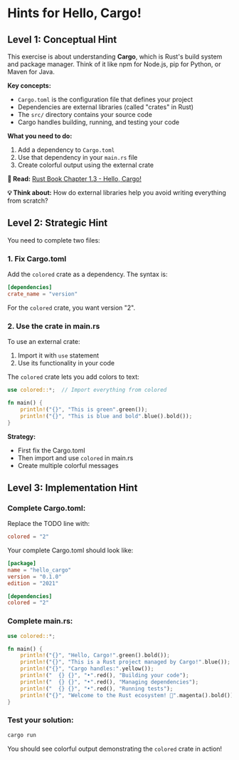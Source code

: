 # Hints for Hello, Cargo!

## Level 1: Conceptual Hint

This exercise is about understanding **Cargo**, which is Rust's build system and package manager. Think of it like npm for Node.js, pip for Python, or Maven for Java.

**Key concepts:**
- `Cargo.toml` is the configuration file that defines your project
- Dependencies are external libraries (called "crates" in Rust)
- The `src/` directory contains your source code
- Cargo handles building, running, and testing your code

**What you need to do:**
1. Add a dependency to `Cargo.toml` 
2. Use that dependency in your `main.rs` file
3. Create colorful output using the external crate

**📖 Read:** [Rust Book Chapter 1.3 - Hello, Cargo!](https://doc.rust-lang.org/book/ch01-03-hello-cargo.html)

**💡 Think about:** How do external libraries help you avoid writing everything from scratch?

## Level 2: Strategic Hint

You need to complete two files:

### 1. Fix Cargo.toml
Add the `colored` crate as a dependency. The syntax is:
```toml
[dependencies]
crate_name = "version"
```

For the `colored` crate, you want version "2".

### 2. Use the crate in main.rs
To use an external crate:
1. Import it with `use` statement
2. Use its functionality in your code

The `colored` crate lets you add colors to text:
```rust
use colored::*;  // Import everything from colored

fn main() {
    println!("{}", "This is green".green());
    println!("{}", "This is blue and bold".blue().bold());
}
```

**Strategy:**
- First fix the Cargo.toml
- Then import and use `colored` in main.rs
- Create multiple colorful messages

## Level 3: Implementation Hint

### Complete Cargo.toml:
Replace the TODO line with:
```toml
colored = "2"
```

Your complete Cargo.toml should look like:
```toml
[package]
name = "hello_cargo"
version = "0.1.0"
edition = "2021"

[dependencies]
colored = "2"
```

### Complete main.rs:
```rust
use colored::*;

fn main() {
    println!("{}", "Hello, Cargo!".green().bold());
    println!("{}", "This is a Rust project managed by Cargo!".blue());
    println!("{}", "Cargo handles:".yellow());
    println!("  {} {}", "•".red(), "Building your code");
    println!("  {} {}", "•".red(), "Managing dependencies");
    println!("  {} {}", "•".red(), "Running tests");
    println!("{}", "Welcome to the Rust ecosystem! 🦀".magenta().bold());
}
```

### Test your solution:
```bash
cargo run
```

You should see colorful output demonstrating the `colored` crate in action!